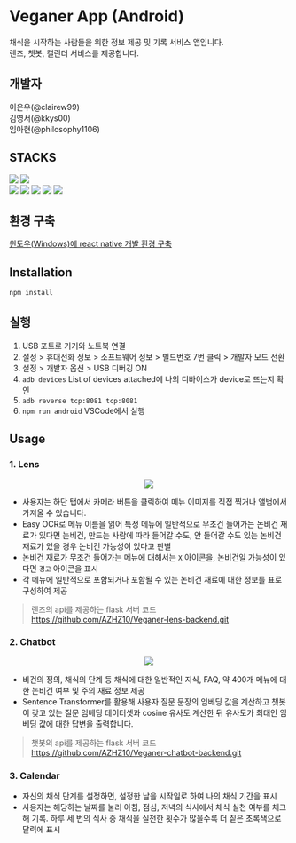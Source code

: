 # Veganer App (Android)
채식을 시작하는 사람들을 위한 정보 제공 및 기록 서비스 앱입니다.  
렌즈, 챗봇, 캘린더 서비스를 제공합니다.

## 개발자
이은우(@clairew99)  
김영서(@kkys00)  
임아현(@philosophy1106)

## STACKS   
<img src="https://img.shields.io/badge/React-Native-61DAFB?style=flat-square&logo=React&logoColor=white"/> <img src="https://img.shields.io/badge/JavaScript-F7DF1E?style=flat-square&logo=JavaScript&logoColor=white"/>  
<img src="https://img.shields.io/badge/Python-3776AB?style=flat-square&logo=Python&logoColor=white"/> <img src="https://img.shields.io/badge/OpenCV-5C3EE8?style=flat-square&logo=OpenCV&logoColor=white"/> <img src="https://img.shields.io/badge/EasyOCR-7EBC6F?style=flat-square&logo=Python&logoColor=white"/> <img src="https://img.shields.io/badge/Flask-000000?style=flat-square&logo=Flask&logoColor=white"/> <img src="https://img.shields.io/badge/AWS-232F3E?style=flat-square&logo=Amazon AWS&logoColor=white"/> 


## 환경 구축
[윈도우(Windows)에 react native 개발 환경 구축](https://dev-yakuza.posstree.com/ko/react-native/install-on-windows/)

## Installation

```bash
npm install
```

## 실행
1. USB 포트로 기기와 노트북 연결
2. 설정 > 휴대전화 정보 > 소프트웨어 정보 > 빌드번호 7번 클릭 > 개발자 모드 전환
3. 설정 > 개발자 옵션 > USB 디버깅 ON
4. `adb devices` List of devices attached에 나의 디바이스가 device로 뜨는지 확인
5. `adb reverse tcp:8081 tcp:8081`
6. `npm run android` VSCode에서 실행

## Usage
### 1. Lens
<p align="center">
    <img src="https://user-images.githubusercontent.com/88617509/206687550-3c5d8809-7939-4e49-be6d-38edfa567906.gif">
</p>

- 사용자는 하단 탭에서 카메라 버튼을 클릭하여 메뉴 이미지를 직접 찍거나 
앨범에서 가져올 수 있습니다.
- Easy OCR로 메뉴 이름을 읽어 특정 메뉴에 일반적으로 무조건 들어가는 논비건 재료가 있다면 논비건, 만드는 사람에 따라 들어갈 수도, 안 들어갈 수도 있는 논비건 재료가 있을 경우 
논비건 가능성이 있다고 판별
- 논비건 재료가 무조건 들어가는 메뉴에 대해서는 `X` 아이콘을, 논비건일 가능성이 있다면 `경고` 아이콘을 표시
- 각 메뉴에 일반적으로 포함되거나 포함될 수 있는 논비건 재료에 대한 정보를 표로 구성하여 제공  
> 렌즈의 api를 제공하는 flask 서버 코드 https://github.com/AZHZ10/Veganer-lens-backend.git

### 2. Chatbot
<p align="center">
    <img src="https://user-images.githubusercontent.com/88617509/206691262-54848169-4f04-4949-a8e1-5cff968ae25a.gif">
</p>

- 비건의 정의, 채식의 단계 등 채식에 대한 일반적인 지식, FAQ, 약 400개 메뉴에 대한 논비건 여부 및 주의 재료 정보 제공
- Sentence Transformer를 활용해 사용자 질문 문장의 임베딩 값을 계산하고 챗봇이 갖고 있는 질문 임베딩 데이터셋과 cosine 유사도 계산한 뒤 유사도가 최대인 임베딩 값에 대한 답변을 출력합니다.  
> 챗봇의 api를 제공하는 flask 서버 코드 https://github.com/AZHZ10/Veganer-chatbot-backend.git

### 3. Calendar
- 자신의 채식 단계를 설정하면, 설정한 날을 시작일로 하여 나의 채식 기간을 표시
- 사용자는 해당하는 날짜를 눌러 아침, 점심, 저녁의 식사에서 채식 실천 여부를 체크 해 기록. 하루 세 번의 식사 중 채식을 실천한 횟수가 많을수록 더 짙은 초록색으로 달력에 표시
